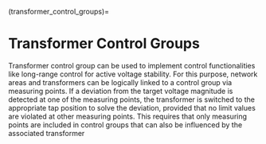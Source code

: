 (transformer_control_groups)=

# Transformer Control Groups

Transformer control group can be used to implement control functionalities like long-range control for active voltage stability. For this purpose, network areas and transformers can be logically linked to a control group via measuring points. If a deviation from the target voltage magnitude is detected at one of the measuring points, the transformer is switched to the appropriate tap position to solve the deviation, provided that no limit values are violated at other measuring points. This requires that only measuring points are included in control groups that can also be influenced by the associated transformer
